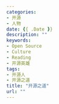 ```yaml
---
categories:
- 开源
- 人物
date: {{ .Date }}
description: ""
keywords:
- Open Source
- Culture
- Reading
- 开源英雄
tags:
- 开源人
- 开源之道
title: "开源之道"
url: ""
---
```

